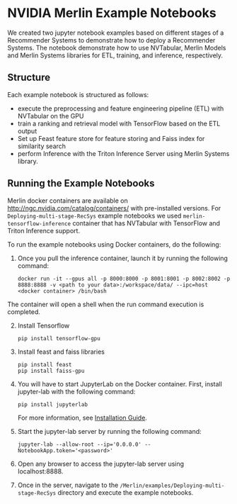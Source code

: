 # NVIDIA Merlin Example Notebooks

We created two jupyter notebook examples based on different stages of a Recommender Systems to demonstrate how to deploy a Recommender Systems. The notebook demonstrate how to use NVTabular, Merlin Models and Merlin Systems libraries for ETL, training, and inference, respectively.

## Structure

Each example notebook is structured as follows:
- execute the preprocessing and feature engineering pipeline (ETL) with NVTabular on the GPU
- train a ranking and retrieval model with TensorFlow based on the ETL output
- Set up Feast feature store for feature storing and Faiss index for similarity search
- perform Inference with the Triton Inference Server using Merlin Systems library.


## Running the Example Notebooks

Merlin docker containers are available on http://ngc.nvidia.com/catalog/containers/ with pre-installed versions. For `
Deploying-multi-stage-RecSys` example notebooks we used `merlin-tensorflow-inference` container that has NVTabular with TensorFlow and Triton Inference support.

To run the example notebooks using Docker containers, do the following:

1. Once you pull the inference container, launch it by running the following command:
   ```
   docker run -it --gpus all -p 8000:8000 -p 8001:8001 -p 8002:8002 -p 8888:8888 -v <path to your data>:/workspace/data/ --ipc=host <docker container> /bin/bash
   ```
The container will open a shell when the run command execution is completed.
  
2. Install Tensorflow

    ```
    pip install tensorflow-gpu
    ```

3. Install feast and faiss libraries

    ```
    pip install feast
    pip install faiss-gpu
    ```

4. You will have to start JupyterLab on the Docker container. First, install jupyter-lab with the following command:
   ```
   pip install jupyterlab
   ```
   
   For more information, see [Installation Guide](https://jupyterlab.readthedocs.io/en/stable/getting_started/installation.html).

5. Start the jupyter-lab server by running the following command:
   ```
   jupyter-lab --allow-root --ip='0.0.0.0' --NotebookApp.token='<password>'
   ```

4. Open any browser to access the jupyter-lab server using localhost:8888.

5. Once in the server, navigate to the ```/Merlin/examples/Deploying-multi-stage-RecSys``` directory and execute the example notebooks.
